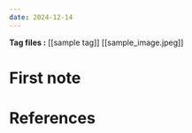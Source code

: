 ```yaml
---
date: 2024-12-14
---
```

**Tag files :** [[sample tag]] [[sample_image.jpeg]]
# First note

# References
